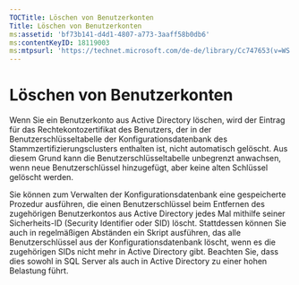 ```yaml
---
TOCTitle: Löschen von Benutzerkonten
Title: Löschen von Benutzerkonten
ms:assetid: 'bf73b141-d4d1-4807-a773-3aaff58b0db6'
ms:contentKeyID: 18119003
ms:mtpsurl: 'https://technet.microsoft.com/de-de/library/Cc747653(v=WS.10)'
---
```


Löschen von Benutzerkonten
==========================

Wenn Sie ein Benutzerkonto aus Active Directory löschen, wird der Eintrag für das Rechtekontozertifikat des Benutzers, der in der Benutzerschlüsseltabelle der Konfigurationsdatenbank des Stammzertifizierungsclusters enthalten ist, nicht automatisch gelöscht. Aus diesem Grund kann die Benutzerschlüsseltabelle unbegrenzt anwachsen, wenn neue Benutzerschlüssel hinzugefügt, aber keine alten Schlüssel gelöscht werden.

Sie können zum Verwalten der Konfigurationsdatenbank eine gespeicherte Prozedur ausführen, die einen Benutzerschlüssel beim Entfernen des zugehörigen Benutzerkontos aus Active Directory jedes Mal mithilfe seiner Sicherheits-ID (Security Identifier oder SID) löscht. Stattdessen können Sie auch in regelmäßigen Abständen ein Skript ausführen, das alle Benutzerschlüssel aus der Konfigurationsdatenbank löscht, wenn es die zugehörigen SIDs nicht mehr in Active Directory gibt. Beachten Sie, dass dies sowohl in SQL Server als auch in Active Directory zu einer hohen Belastung führt.
